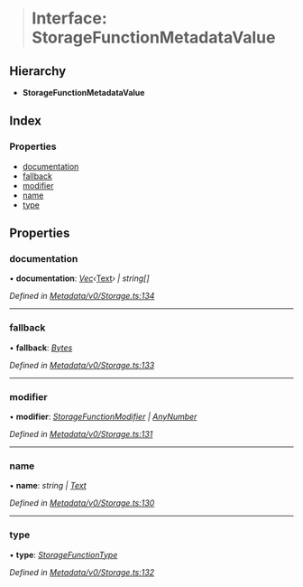 > # Interface: StorageFunctionMetadataValue

## Hierarchy

* **StorageFunctionMetadataValue**

## Index

### Properties

* [documentation](_metadata_v0_storage_.storagefunctionmetadatavalue.md#documentation)
* [fallback](_metadata_v0_storage_.storagefunctionmetadatavalue.md#fallback)
* [modifier](_metadata_v0_storage_.storagefunctionmetadatavalue.md#modifier)
* [name](_metadata_v0_storage_.storagefunctionmetadatavalue.md#name)
* [type](_metadata_v0_storage_.storagefunctionmetadatavalue.md#type)

## Properties

###  documentation

• **documentation**: *[Vec](../classes/_codec_vec_.vec.md)‹*[Text](../classes/_primitive_text_.text.md)*› | string[]*

*Defined in [Metadata/v0/Storage.ts:134](https://github.com/polkadot-js/api/blob/e5cc683/packages/types/src/Metadata/v0/Storage.ts#L134)*

___

###  fallback

• **fallback**: *[Bytes](../classes/_primitive_bytes_.bytes.md)*

*Defined in [Metadata/v0/Storage.ts:133](https://github.com/polkadot-js/api/blob/e5cc683/packages/types/src/Metadata/v0/Storage.ts#L133)*

___

###  modifier

• **modifier**: *[StorageFunctionModifier](../classes/_metadata_v0_storage_.storagefunctionmodifier.md) | [AnyNumber](../modules/_types_.md#anynumber)*

*Defined in [Metadata/v0/Storage.ts:131](https://github.com/polkadot-js/api/blob/e5cc683/packages/types/src/Metadata/v0/Storage.ts#L131)*

___

###  name

• **name**: *string | [Text](../classes/_primitive_text_.text.md)*

*Defined in [Metadata/v0/Storage.ts:130](https://github.com/polkadot-js/api/blob/e5cc683/packages/types/src/Metadata/v0/Storage.ts#L130)*

___

###  type

• **type**: *[StorageFunctionType](../classes/_metadata_v0_storage_.storagefunctiontype.md)*

*Defined in [Metadata/v0/Storage.ts:132](https://github.com/polkadot-js/api/blob/e5cc683/packages/types/src/Metadata/v0/Storage.ts#L132)*